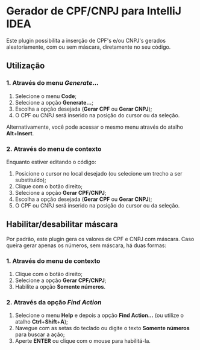 # Gerador de CPF/CNPJ para IntelliJ IDEA

Este plugin possibilita a inserção de CPF's e/ou CNPJ's gerados aleatoriamente, com ou sem máscara, diretamente no seu código.

## Utilização

### 1. Através do menu **_Generate_...**

1. Selecione o menu **Code**;
2. Selecione a opção **Generate...**;
3. Escolha a opção desejada (**Gerar CPF** ou **Gerar CNPJ**);
4. O CPF ou CNPJ será inserido na posição do cursor ou da seleção.

Alternativamente, você pode acessar o mesmo menu através do atalho **Alt**+**Insert**.

### 2. Através do menu de contexto

Enquanto estiver editando o código:

1. Posicione o cursor no local desejado (ou selecione um trecho a ser substituído);
2. Clique com o botão direito;
3. Selecione a opção **Gerar CPF/CNPJ**;
4. Escolha a opção desejada (**Gerar CPF** ou **Gerar CNPJ**);
5. O CPF ou CNPJ será inserido na posição do cursor ou da seleção.

## Habilitar/desabilitar máscara

Por padrão, este plugin gera os valores de CPF e CNPJ com máscara. Caso queira gerar apenas os números, sem máscara, há duas formas:

### 1. Através do menu de contexto

1. Clique com o botão direito;
2. Selecione a opção **Gerar CPF/CNPJ**;
3. Habilite a opção **Somente números**.

### 2. Através da opção **_Find Action_**

1. Selecione o menu **Help** e depois a opção **Find Action...** (ou utilize o atalho **Ctrl**+**Shift**+**A**);
2. Navegue com as setas do teclado ou digite o texto **Somente números** para buscar a ação;
3. Aperte **ENTER** ou clique com o mouse para habilitá-la.